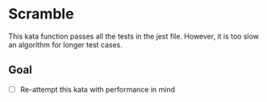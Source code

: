 # Scramble

This kata function passes all the tests in the jest file. However, it is too slow an algorithm for longer test cases.

## Goal

- [ ] Re-attempt this kata with performance in mind
